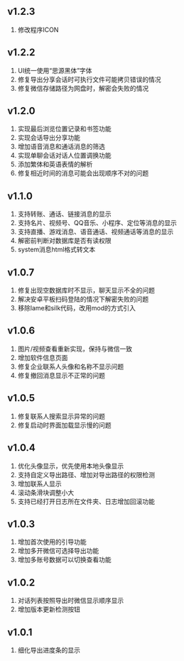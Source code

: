 ## v1.2.3
1. 修改程序ICON

## v1.2.2
1. UI统一使用“思源黑体”字体
2. 修复导出分享会话时可执行文件可能拷贝错误的情况
3. 修复微信存储路径为网盘时，解密会失败的情况

## v1.2.0
1. 实现最后浏览位置记录和书签功能
2. 实现会话导出分享功能
3. 增加语音消息和通话消息的筛选
4. 实现单聊会话对话人位置调换功能
5. 添加繁体和英语表情的解析
6. 修复相近时间的消息可能会出现顺序不对的问题

## v1.1.0
1. 支持转账、通话、链接消息的显示
2. 支持名片、视频号、QQ音乐、小程序、定位等消息的显示
3. 支持直播、游戏消息、语音通话、视频通话等消息的显示
4. 解密前判断对数据库是否有读权限
5. system消息html格式转文本

## v1.0.7
1. 修复出现空数据库时不显示，聊天显示不全的问题
2. 解决安卓平板扫码登陆的情况下解密失败的问题
3. 移除lame和silk代码，改用mod的方式引入

## v1.0.6
1. 图片/视频查看重新实现，保持与微信一致
2. 增加软件信息页面
3. 修复企业联系人头像和名称不显示问题
4. 修复撤回消息显示不正常的问题

## v1.0.5
1. 修复联系人搜索显示异常的问题
2. 修复启动时界面加载显示慢的问题

## v1.0.4
1. 优化头像显示，优先使用本地头像显示
2. 支持自定义导出路径、增加对导出路径的权限检测
3. 增加联系人显示
4. 滚动条滑块调整小大
5. 支持已经打开日志所在文件夹、日志增加回滚功能

## v1.0.3
1. 增加首次使用的引导功能
2. 增加多开微信可选择导出功能
3. 增加多账号数据可以切换查看功能

## v1.0.2
1. 对话列表按照导出时微信显示顺序显示
2. 增加版本更新检测按钮

## v1.0.1
1. 细化导出进度条的显示
